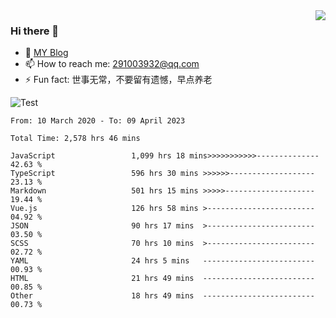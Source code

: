 <img align='right' src='https://github-readme-stats.vercel.app/api?username=niaogege&show_icons=true&theme=radical'/>

### Hi there 👋

- 🌱 [MY Blog](https://bythewayer.com/)
- 📫 How to reach me: 291003932@qq.com
- ⚡ Fun fact:  世事无常，不要留有遗憾，早点养老

![Test](https://github-readme-stats.vercel.app/api/top-langs/?username=niaogege&layout=compact)

<!--START_SECTION:waka-->

```text
From: 10 March 2020 - To: 09 April 2023

Total Time: 2,578 hrs 46 mins

JavaScript                 1,099 hrs 18 mins>>>>>>>>>>>--------------   42.63 %
TypeScript                 596 hrs 30 mins >>>>>>-------------------   23.13 %
Markdown                   501 hrs 15 mins >>>>>--------------------   19.44 %
Vue.js                     126 hrs 58 mins >------------------------   04.92 %
JSON                       90 hrs 17 mins  >------------------------   03.50 %
SCSS                       70 hrs 10 mins  >------------------------   02.72 %
YAML                       24 hrs 5 mins   -------------------------   00.93 %
HTML                       21 hrs 49 mins  -------------------------   00.85 %
Other                      18 hrs 49 mins  -------------------------   00.73 %
```

<!--END_SECTION:waka-->
